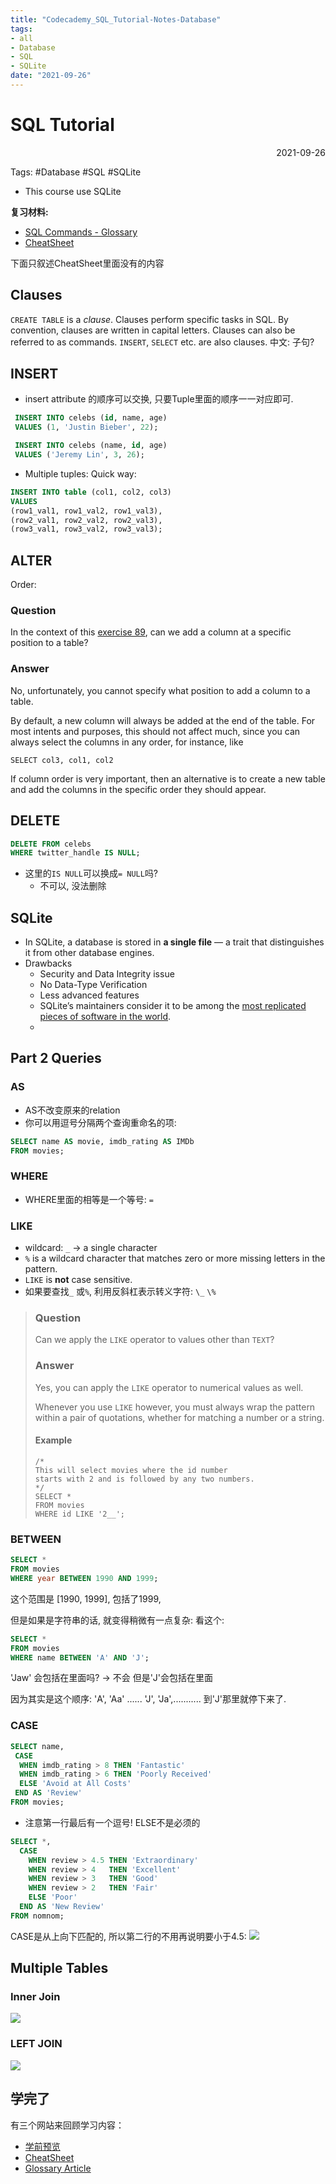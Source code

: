 ```yaml
---
title: "Codecademy_SQL_Tutorial-Notes-Database"
tags:
- all
- Database
- SQL
- SQLite
date: "2021-09-26"
---
```

# SQL Tutorial

<div align="right"> 2021-09-26</div>

Tags: #Database #SQL #SQLite

- This course use SQLite

**复习材料:**
- [SQL Commands - Glossary](https://www.codecademy.com/articles/sql-commands)
- [CheatSheet](https://www.codecademy.com/learn/learn-sql/modules/learn-sql-manipulation/cheatsheet)

下面只叙述CheatSheet里面没有的内容



## Clauses
`CREATE TABLE` is a _clause_. Clauses perform specific tasks in SQL. By convention, clauses are written in capital letters. Clauses can also be referred to as commands.
`INSERT`, `SELECT` etc. are also clauses.
中文: 子句?
## INSERT
- insert attribute 的顺序可以交换, 只要Tuple里面的顺序一一对应即可.
```sql
 INSERT INTO celebs (id, name, age)
 VALUES (1, 'Justin Bieber', 22);

 INSERT INTO celebs (name, id, age)
 VALUES ('Jeremy Lin', 3, 26);
```

- Multiple tuples: Quick way:
```sql
INSERT INTO table (col1, col2, col3)
VALUES
(row1_val1, row1_val2, row1_val3),
(row2_val1, row2_val2, row2_val3),
(row3_val1, row3_val2, row3_val3);
```

## ALTER
Order:
### Question

In the context of this [exercise 89](https://www.codecademy.com/paths/data-science/tracks/dspath-why-data-python-basics/modules/dspath-introduction-to-sql/lessons/manipulation/exercises/alter), can we add a column at a specific position to a table?

### Answer

No, unfortunately, you cannot specify what position to add a column to a table.

By default, a new column will always be added at the end of the table. For most intents and purposes, this should not affect much, since you can always select the columns in any order, for instance, like

```
SELECT col3, col1, col2
```

If column order is very important, then an alternative is to create a new table and add the columns in the specific order they should appear.

## DELETE
```sql
DELETE FROM celebs 
WHERE twitter_handle IS NULL;
```
- 这里的`IS NULL`可以换成`= NULL`吗?
	- 不可以, 没法删除


## SQLite
- In SQLite, a database is stored in **a single file** — a trait that distinguishes it from other database engines.
- Drawbacks
	- Security and Data Integrity issue
	- No Data-Type Verification
	- Less advanced features
	- SQLite’s maintainers consider it to be among the [most replicated pieces of software in the world](https://www.sqlite.org/mostdeployed.html).
	- 

## Part 2 Queries
### AS
- AS不改变原来的relation
- 你可以用逗号分隔两个查询重命名的项: 
```sql
SELECT name AS movie, imdb_rating AS IMDb
FROM movies;
```

### WHERE
- WHERE里面的相等是一个等号: `=`

### LIKE
- wildcard: `_` -> a single character
- `%` is a wildcard character that matches zero or more missing letters in the pattern.
- `LIKE` is **not** case sensitive.
- 如果要查找`_` 或`%`, 利用反斜杠表示转义字符: `\_`  `\%`

> ### Question
> 
> Can we apply the `LIKE` operator to values other than `TEXT`?
> 
> ### Answer
> 
> Yes, you can apply the `LIKE` operator to numerical values as well.
> 
> Whenever you use `LIKE` however, you must always wrap the pattern within a pair of quotations, whether for matching a number or a string.
> 
> #### Example
> 
> ```
> /* 
> This will select movies where the id number
> starts with 2 and is followed by any two numbers.
> */
> SELECT * 
> FROM movies
> WHERE id LIKE '2__';
> ```


### BETWEEN
```sql
SELECT *
FROM movies
WHERE year BETWEEN 1990 AND 1999;
```
这个范围是 [1990, 1999], 包括了1999,

但是如果是字符串的话, 就变得稍微有一点复杂:
看这个:
```sql
SELECT *
FROM movies
WHERE name BETWEEN 'A' AND 'J';
```
'Jaw' 会包括在里面吗? -> 不会
但是'J'会包括在里面

因为其实是这个顺序:
'A', 'Aa' ...... 'J', 'Ja',...........
到'J'那里就停下来了.

### CASE
```sql
SELECT name,
 CASE
  WHEN imdb_rating > 8 THEN 'Fantastic'
  WHEN imdb_rating > 6 THEN 'Poorly Received'
  ELSE 'Avoid at All Costs'
 END AS 'Review'
FROM movies;
```
- 注意第一行最后有一个逗号!
ELSE不是必须的
```sql
SELECT *,
  CASE
    WHEN review > 4.5 THEN 'Extraordinary'
    WHEN review > 4   THEN 'Excellent'
    WHEN review > 3   THEN 'Good'
    WHEN review > 2   THEN 'Fair'
    ELSE 'Poor'
  END AS 'New Review'
FROM nomnom;
```
CASE是从上向下匹配的, 所以第二行的不用再说明要小于4.5:
![](notes/2021/2021.9/assets/img_2022-10-15.png)

## Multiple Tables
### Inner Join
![](https://content.codecademy.com/courses/learn-sql/multiple-tables/inner-join.gif)

### LEFT JOIN
![](https://content.codecademy.com/courses/learn-sql/multiple-tables/left-join.gif)




## 学完了
有三个网站来回顾学习内容：
- [学前预览](https://www.codecademy.com/learn/learn-sql/modules/learn-sql-manipulation)
- [CheatSheet](https://www.codecademy.com/learn/learn-sql/modules/learn-sql-multiple-tables/cheatsheet)
- [Glossary Article](https://www.codecademy.com/articles/sql-commands)